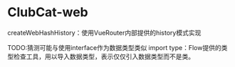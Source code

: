 # ClubCat-web

createWebHashHistory：使用VueRouter内部提供的history模式实现

TODO:猜测可能与使用interface作为数据类型类似
import type：Flow提供的类型检查工具，用以导入数据类型，表示仅仅引入数据类型而不是类。
